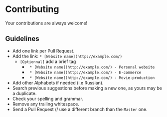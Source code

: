 # Contributing

Your contributions are always welcome!

## Guidelines

* Add one link per Pull Request.
* Add the link: `* [Website name](http://example.com/)`
	* `[Optionnal]` add a brief tag 
		*	` * [Website name](http://example.com/) - Personal website`
		*	` * [Website name](http://example.com/) - E-commerce`
		*	` * [Website name](http://example.com/) - Movie-production`
* Add other Alphabets if needed (i.e Russian).
* Search previous suggestions before making a new one, as yours may be a duplicate.
* Check your spelling and grammar.
* Remove any trailing whitespace.
* Send a Pull Request // use a different branch than the `Master` one.